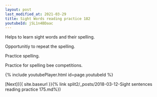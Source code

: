 ```yaml
---
layout: post
last_modified_at: 2021-03-29
title: Sight Words reading practice 182
youtubeId: jSL1n4BDaac
---
```

 
 
Helps to learn sight words and their spelling.

Opportunitiy to repeat the spelling. 

Practice spelling. 
 
Practice for spelling bee competitions. 
 
{% include youtubePlayer.html id=page.youtubeId %}
 
 

[Next]({{ site.baseurl }}{% link  split2/_posts/2018-03-12-Sight sentences reading practice 175.md%})
 
